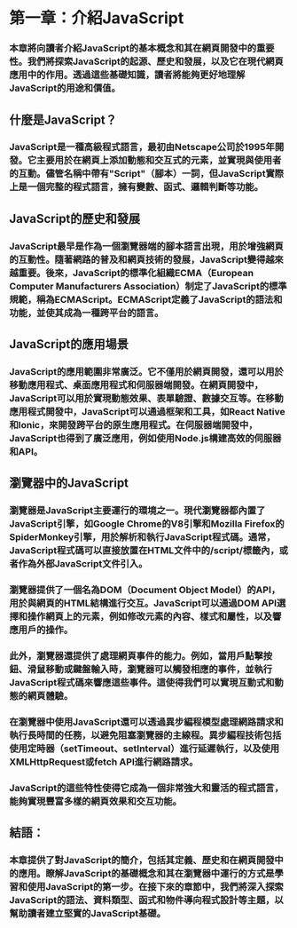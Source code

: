 # 第一章：介紹JavaScript

### 本章將向讀者介紹JavaScript的基本概念和其在網頁開發中的重要性。我們將探索JavaScript的起源、歷史和發展，以及它在現代網頁應用中的作用。透過這些基礎知識，讀者將能夠更好地理解JavaScript的用途和價值。

## 什麼是JavaScript？
### JavaScript是一種高級程式語言，最初由Netscape公司於1995年開發。它主要用於在網頁上添加動態和交互式的元素，並實現與使用者的互動。儘管名稱中帶有"Script"（腳本）一詞，但JavaScript實際上是一個完整的程式語言，擁有變數、函式、邏輯判斷等功能。

## JavaScript的歷史和發展
### JavaScript最早是作為一個瀏覽器端的腳本語言出現，用於增強網頁的互動性。隨著網路的普及和網頁技術的發展，JavaScript變得越來越重要。後來，JavaScript的標準化組織ECMA（European Computer Manufacturers Association）制定了JavaScript的標準規範，稱為ECMAScript。ECMAScript定義了JavaScript的語法和功能，並使其成為一種跨平台的語言。

## JavaScript的應用場景
### JavaScript的應用範圍非常廣泛。它不僅用於網頁開發，還可以用於移動應用程式、桌面應用程式和伺服器端開發。在網頁開發中，JavaScript可以用於實現動態效果、表單驗證、數據交互等。在移動應用程式開發中，JavaScript可以通過框架和工具，如React Native和Ionic，來開發跨平台的原生應用程式。在伺服器端開發中，JavaScript也得到了廣泛應用，例如使用Node.js構建高效的伺服器和API。

## 瀏覽器中的JavaScript
### 瀏覽器是JavaScript主要運行的環境之一。現代瀏覽器都內置了JavaScript引擎，如Google Chrome的V8引擎和Mozilla Firefox的SpiderMonkey引擎，用於解析和執行JavaScript程式碼。通常，JavaScript程式碼可以直接放置在HTML文件中的/script/標籤內，或者作為外部JavaScript文件引入。

### 瀏覽器提供了一個名為DOM（Document Object Model）的API，用於與網頁的HTML結構進行交互。JavaScript可以通過DOM API選擇和操作網頁上的元素，例如修改元素的內容、樣式和屬性，以及響應用戶的操作。

### 此外，瀏覽器還提供了處理網頁事件的能力。例如，當用戶點擊按鈕、滑鼠移動或鍵盤輸入時，瀏覽器可以觸發相應的事件，並執行JavaScript程式碼來響應這些事件。這使得我們可以實現互動式和動態的網頁體驗。

### 在瀏覽器中使用JavaScript還可以透過異步編程模型處理網路請求和執行長時間的任務，以避免阻塞瀏覽器的主線程。異步編程技術包括使用定時器（setTimeout、setInterval）進行延遲執行，以及使用XMLHttpRequest或fetch API進行網路請求。

### JavaScript的這些特性使得它成為一個非常強大和靈活的程式語言，能夠實現豐富多樣的網頁效果和交互功能。

## 結語：
### 本章提供了對JavaScript的簡介，包括其定義、歷史和在網頁開發中的應用。瞭解JavaScript的基礎概念和其在瀏覽器中運行的方式是學習和使用JavaScript的第一步。在接下來的章節中，我們將深入探索JavaScript的語法、資料類型、函式和物件導向程式設計等主題，以幫助讀者建立堅實的JavaScript基礎。